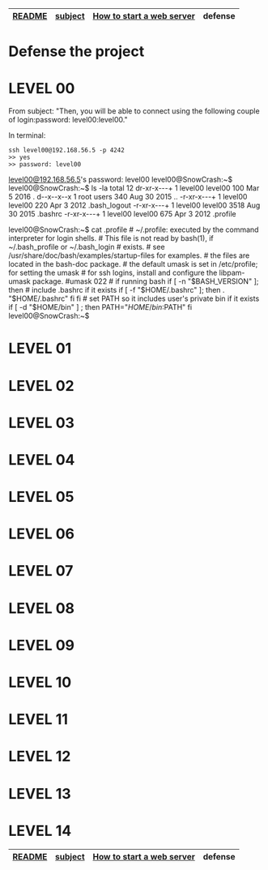 | [README](README.md) | [subject](subject_ru.md) | [How to start a web server](howTo.md) | defense |
|-|-|-|-|

# Defense the project

# LEVEL 00

From subject: "Then, you will be able to connect using the following couple of login:password: level00:level00."

In terminal:

```
ssh level00@192.168.56.5 -p 4242
>> yes
>> password: level00
```

level00@192.168.56.5's password: level00
level00@SnowCrash:~$
level00@SnowCrash:~$ ls -la
	total 12
	dr-xr-x---+ 1 level00 level00  100 Mar  5  2016 .
	d--x--x--x  1 root    users    340 Aug 30  2015 ..
	-r-xr-x---+ 1 level00 level00  220 Apr  3  2012 .bash_logout
	-r-xr-x---+ 1 level00 level00 3518 Aug 30  2015 .bashrc	
	-r-xr-x---+ 1 level00 level00  675 Apr  3  2012 .profile

level00@SnowCrash:~$ cat .profile 
	# ~/.profile: executed by the command interpreter for login shells.
	# This file is not read by bash(1), if ~/.bash_profile or ~/.bash_login
	# exists.
	# see /usr/share/doc/bash/examples/startup-files for examples.
	# the files are located in the bash-doc package.
	# the default umask is set in /etc/profile; for setting the umask
	# for ssh logins, install and configure the libpam-umask package.
	#umask 022
	# if running bash
	if [ -n "$BASH_VERSION" ]; then
    	# include .bashrc if it exists
    	if [ -f "$HOME/.bashrc" ]; then
		. "$HOME/.bashrc"
    	fi
	fi
	# set PATH so it includes user's private bin if it exists
	if [ -d "$HOME/bin" ] ; then
    	PATH="$HOME/bin:$PATH"
	fi
	level00@SnowCrash:~$ 

# LEVEL 01

# LEVEL 02

# LEVEL 03

# LEVEL 04

# LEVEL 05

# LEVEL 06

# LEVEL 07

# LEVEL 08

# LEVEL 09

# LEVEL 10

# LEVEL 11

# LEVEL 12

# LEVEL 13

# LEVEL 14


| [README](README.md) | [subject](subject_ru.md) | [How to start a web server](howTo.md) | defense |
|-|-|-|-|
